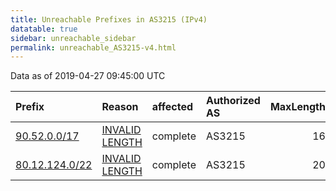 ```yaml
---
title: Unreachable Prefixes in AS3215 (IPv4)
datatable: true
sidebar: unreachable_sidebar
permalink: unreachable_AS3215-v4.html
---
```


Data as of 2019-04-27 09:45:00 UTC


<div class="datatable-begin"></div>

| Prefix                                                 | Reason                                                                                                  | affected   | Authorized AS   |   MaxLength | Anchor                                         |   unreachable /24s |
|:-------------------------------------------------------|:--------------------------------------------------------------------------------------------------------|:-----------|:----------------|------------:|:-----------------------------------------------|-------------------:|
| [90.52.0.0/17](https://stat.ripe.net/90.52.0.0/17)     | [INVALID LENGTH](https://rpki-validator.ripe.net/announcement-preview?asn=AS3215&prefix=90.52.0.0/17)   | complete   | AS3215          |          16 | [RIPE](unreachable_RIPE_NCC_RPKI_Root-v4.html) |                128 |
| [80.12.124.0/22](https://stat.ripe.net/80.12.124.0/22) | [INVALID LENGTH](https://rpki-validator.ripe.net/announcement-preview?asn=AS3215&prefix=80.12.124.0/22) | complete   | AS3215          |          20 | [RIPE](unreachable_RIPE_NCC_RPKI_Root-v4.html) |                  4 |

<div class="datatable-end"></div>